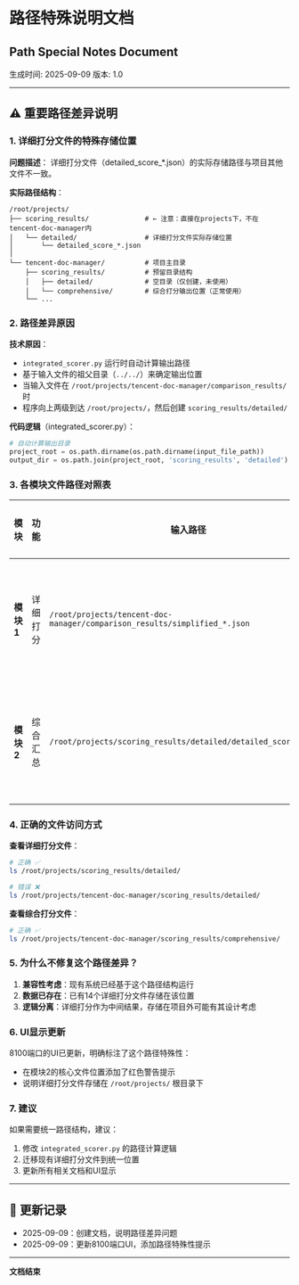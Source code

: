 # 路径特殊说明文档
## Path Special Notes Document

生成时间: 2025-09-09
版本: 1.0

---

## ⚠️ 重要路径差异说明

### 1. 详细打分文件的特殊存储位置

**问题描述**：
详细打分文件（detailed_score_*.json）的实际存储路径与项目其他文件不一致。

**实际路径结构**：
```
/root/projects/
├── scoring_results/              # ← 注意：直接在projects下，不在tencent-doc-manager内
│   └── detailed/                 # 详细打分文件实际存储位置
│       └── detailed_score_*.json
│
└── tencent-doc-manager/          # 项目主目录
    ├── scoring_results/          # 预留目录结构
    │   ├── detailed/             # 空目录（仅创建，未使用）
    │   └── comprehensive/        # 综合打分输出位置（正常使用）
    └── ...
```

### 2. 路径差异原因

**技术原因**：
- `integrated_scorer.py` 运行时自动计算输出路径
- 基于输入文件的祖父目录（`../../`）来确定输出位置
- 当输入文件在 `/root/projects/tencent-doc-manager/comparison_results/` 时
- 程序向上两级到达 `/root/projects/`，然后创建 `scoring_results/detailed/`

**代码逻辑**（integrated_scorer.py）：
```python
# 自动计算输出目录
project_root = os.path.dirname(os.path.dirname(input_file_path))
output_dir = os.path.join(project_root, 'scoring_results', 'detailed')
```

### 3. 各模块文件路径对照表

| 模块 | 功能 | 输入路径 | 输出路径 | 特殊说明 |
|------|------|----------|----------|----------|
| **模块1** | 详细打分 | `/root/projects/tencent-doc-manager/comparison_results/simplified_*.json` | `/root/projects/scoring_results/detailed/` | ⚠️ 输出在项目根目录 |
| **模块2** | 综合汇总 | `/root/projects/scoring_results/detailed/detailed_score_*.json` | `/root/projects/tencent-doc-manager/scoring_results/comprehensive/` | 输入来自项目根目录 |

### 4. 正确的文件访问方式

**查看详细打分文件**：
```bash
# 正确 ✅
ls /root/projects/scoring_results/detailed/

# 错误 ❌
ls /root/projects/tencent-doc-manager/scoring_results/detailed/
```

**查看综合打分文件**：
```bash
# 正确 ✅
ls /root/projects/tencent-doc-manager/scoring_results/comprehensive/
```

### 5. 为什么不修复这个路径差异？

1. **兼容性考虑**：现有系统已经基于这个路径结构运行
2. **数据已存在**：已有14个详细打分文件存储在该位置
3. **逻辑分离**：详细打分作为中间结果，存储在项目外可能有其设计考虑

### 6. UI显示更新

8100端口的UI已更新，明确标注了这个路径特殊性：
- 在模块2的核心文件位置添加了红色警告提示
- 说明详细打分文件存储在 `/root/projects/` 根目录下

### 7. 建议

如果需要统一路径结构，建议：
1. 修改 `integrated_scorer.py` 的路径计算逻辑
2. 迁移现有详细打分文件到统一位置
3. 更新所有相关文档和UI显示

---

## 📝 更新记录

- 2025-09-09：创建文档，说明路径差异问题
- 2025-09-09：更新8100端口UI，添加路径特殊性提示

---

**文档结束**